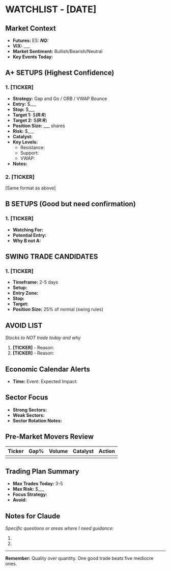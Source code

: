 <!-- 📁/📄 02_Daily_Operations\Watchlists\WATCHLIST_TEMPLATE.md -->

# WATCHLIST - [DATE]

## Market Context

- **Futures:** ES: _**NQ:**_
- **VIX:** ___
- **Market Sentiment:** Bullish/Bearish/Neutral
- **Key Events Today:**

## A+ SETUPS (Highest Confidence)

### 1. [TICKER]

- **Strategy:** Gap and Go / ORB / VWAP Bounce
- **Entry:** $___
- **Stop:** $___
- **Target 1:** $_**(R:R**_)
- **Target 2:** $_**(R:R**_)
- **Position Size:** ___ shares
- **Risk:** $___
- **Catalyst:**
- **Key Levels:**
  - Resistance:
  - Support:
  - VWAP:
- **Notes:**

### 2. [TICKER]

[Same format as above]

## B SETUPS (Good but need confirmation)

### 1. [TICKER]

- **Watching For:**
- **Potential Entry:**
- **Why B not A:**

## SWING TRADE CANDIDATES

### 1. [TICKER]

- **Timeframe:** 2-5 days
- **Setup:**
- **Entry Zone:**
- **Stop:**
- **Target:**
- **Position Size:** 25% of normal (swing rules)

## AVOID LIST

_Stocks to NOT trade today and why_

1. **[TICKER]** - Reason:
2. **[TICKER]** - Reason:

## Economic Calendar Alerts

- **Time:** Event: Expected Impact:

## Sector Focus

- **Strong Sectors:**
- **Weak Sectors:**
- **Sector Rotation Notes:**

## Pre-Market Movers Review

| Ticker | Gap% | Volume | Catalyst | Action |
|--------|------|---------|----------|--------|
|        |      |         |          |        |

## Trading Plan Summary

- **Max Trades Today:** 3-5
- **Max Risk:** $___
- **Focus Strategy:**
- **Avoid:**

## Notes for Claude

_Specific questions or areas where I need guidance:_

1.
2.

---
**Remember:** Quality over quantity. One good trade beats five mediocre ones.

